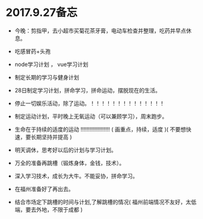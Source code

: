 
# 2017.9.27备忘

* 今晚：剪指甲，去小超市买菊花茶牙膏，电动车检查并整理，吃药并早点休息。
* 吃感冒药+头孢

* node学习计划 ， vue学习计划

* 制定长期的学习与健身计划

* 28日制定学习计划，拼命学习，拼命运动，摆脱现在的生活。
* 停止一切娱乐活动，除了运动。！！！！！！！！！！！！！！

* 制定运动计划，平时晚上无氧运动（可以兼顾学习），周末跑步。

* 生命在于持续的适度的运动   !!!!!!!!!!!!!!!!!!!   ( 画重点，持续，适度 )( 不要想快速，要长期坚持并提高 )

* 明天调休，思考好以后的计划与学习计划。

* 万全的准备再跳槽（锻炼身体，金钱，技术）。
* 深入学习技术，成长为大牛。不能妥协，拼命学习。

* 在福州准备好了再出去。
* 结合市场定下跳槽的时间与计划,了解跳槽的情况( 福州前端情况不友好，太低端，要去外地，不限于成都 )

